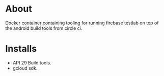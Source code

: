 # About
Docker container containing tooling for running firebase testlab on top of the android build tools from circle ci.

# Installs
* API 29 Build tools.
* gcloud sdk.